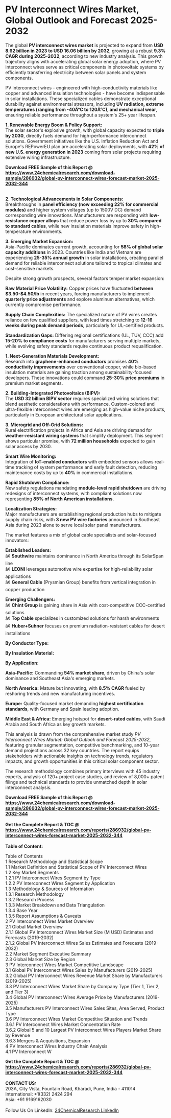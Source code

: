 <h1>PV Interconnect Wires Market, Global Outlook and Forecast 2025-2032</h1><p>The global <strong>PV interconnect wires market</strong> is projected to expand from <strong>USD 8.62 billion in 2023 to USD 16.06 billion by 2032</strong>, growing at a robust <strong>9.3% CAGR during 2025-2032</strong>, according to new industry analysis. This growth trajectory aligns with accelerating global solar energy adoption, where PV interconnect wires serve as critical components in photovoltaic systems by efficiently transferring electricity between solar panels and system components.</p><p>PV interconnect wires - engineered with high-conductivity materials like copper and advanced insulation technologies - have become indispensable in solar installations. These specialized cables demonstrate exceptional durability against environmental stressors, including <strong>UV radiation, extreme temperatures (ranging from -40Â°C to 120Â°C), and mechanical wear</strong>, ensuring reliable performance throughout a system's 25+ year lifespan.</p><p><strong>1. Renewable Energy Boom &amp; Policy Support:</strong><br>
The solar sector's explosive growth, with global capacity expected to <strong>triple by 2030</strong>, directly fuels demand for high-performance interconnect solutions. Government initiatives like the U.S. Inflation Reduction Act and Europe's REPowerEU plan are accelerating solar deployments, with <strong>42% of new U.S. energy generation in 2023</strong> coming from solar projects requiring extensive wiring infrastructure.</p><div><b>Download FREE Sample of this Report @ 
            <a href="https://www.24chemicalresearch.com/download-sample/286932/global-pv-interconnect-wires-forecast-market-2025-2032-344">
            https://www.24chemicalresearch.com/download-sample/286932/global-pv-interconnect-wires-forecast-market-2025-2032-344</a></b></div><br><p><strong>2. Technological Advancements in Solar Components:</strong><br>
Breakthroughs in <strong>panel efficiency (now exceeding 22% for commercial modules)</strong> and higher system voltages (up to 1500V DC) demand corresponding wire innovations. Manufacturers are responding with <strong>low-resistance copper alloys</strong> that reduce power loss by up to <strong>30% compared to standard cables</strong>, while new insulation materials improve safety in high-temperature environments.</p><p><strong>3. Emerging Market Expansion:</strong><br>
Asia-Pacific dominates current growth, accounting for <strong>58% of global solar capacity additions</strong> in 2023. Countries like India and Vietnam are experiencing <strong>25-35% annual growth</strong> in solar installations, creating parallel demand for reliable interconnect solutions tailored to tropical climates and cost-sensitive markets.</p><p>Despite strong growth prospects, several factors temper market expansion:</p><p><strong>Raw Material Price Volatility:</strong> Copper prices have fluctuated <strong>between $3.50-$4.50/lb</strong> in recent years, forcing manufacturers to implement <strong>quarterly price adjustments</strong> and explore aluminum alternatives, which currently compromise performance.</p><p><strong>Supply Chain Complexities:</strong> The specialized nature of PV wires creates reliance on few qualified suppliers, with lead times stretching to <strong>12-16 weeks during peak demand periods</strong>, particularly for UL-certified products.</p><p><strong>Standardization Gaps:</strong> Differing regional certifications (UL, TUV, CCC) add <strong>15-20% to compliance costs</strong> for manufacturers serving multiple markets, while evolving safety standards require continuous product requalification.</p><p><strong>1. Next-Generation Materials Development:</strong><br>
Research into <strong>graphene-enhanced conductors</strong> promises <strong>40% conductivity improvements</strong> over conventional copper, while bio-based insulation materials are gaining traction among sustainability-focused developers. These innovations could command <strong>25-30% price premiums</strong> in premium market segments.</p><p><strong>2. Building-Integrated Photovoltaics (BIPV):</strong><br>
The <strong>USD 32 billion BIPV sector</strong> requires specialized wiring solutions that blend aesthetic considerations with performance. Custom-colored and ultra-flexible interconnect wires are emerging as high-value niche products, particularly in European architectural solar applications.</p><p><strong>3. Microgrid and Off-Grid Solutions:</strong><br>
Rural electrification projects in Africa and Asia are driving demand for <strong>weather-resistant wiring systems</strong> that simplify deployment. This segment shows particular promise, with <strong>72 million households</strong> expected to gain solar access by 2030.</p><p><strong>Smart Wire Monitoring:</strong><br>
	Integration of <strong>IoT-enabled conductors</strong> with embedded sensors allows real-time tracking of system performance and early fault detection, reducing maintenance costs by up to <strong>40%</strong> in commercial installations.</p><p><strong>Rapid Shutdown Compliance:</strong><br>
	New safety regulations mandating <strong>module-level rapid shutdown</strong> are driving redesigns of interconnect systems, with compliant solutions now representing <strong>85% of North American installations</strong>.</p><p><strong>Localization Strategies:</strong><br>
	Major manufacturers are establishing regional production hubs to mitigate supply chain risks, with <strong>3 new PV wire factories</strong> announced in Southeast Asia during 2023 alone to serve local solar panel manufacturers.</p><p>The market features a mix of global cable specialists and solar-focused innovators:</p><p><strong>Established Leaders:</strong><br>
â¢ <strong>Southwire</strong> maintains dominance in North America through its SolarSpan line<br>
â¢ <strong>LEONI</strong> leverages automotive wire expertise for high-reliability solar applications<br>
â¢ <strong>General Cable</strong> (Prysmian Group) benefits from vertical integration in copper production</p><p><strong>Emerging Challengers:</strong><br>
â¢ <strong>Chint Group</strong> is gaining share in Asia with cost-competitive CCC-certified solutions<br>
â¢ <strong>Top Cable</strong> specializes in customized solutions for harsh environments<br>
â¢ <strong>Huber+Suhner</strong> focuses on premium radiation-resistant cables for desert installations</p><p><strong>By Conductor Type:</strong></p><p><strong>By Insulation Material:</strong></p><p><strong>By Application:</strong></p><p><strong>Asia-Pacific:</strong> Commanding <strong>54% market share</strong>, driven by China's solar dominance and Southeast Asia's emerging markets.</p><p><strong>North America:</strong> Mature but innovating, with <strong>8.5% CAGR</strong> fueled by reshoring trends and new manufacturing incentives.</p><p><strong>Europe:</strong> Quality-focused market demanding <strong>highest certification standards</strong>, with Germany and Spain leading adoption.</p><p><strong>Middle East &amp; Africa:</strong> Emerging hotspot for <strong>desert-rated cables</strong>, with Saudi Arabia and South Africa as key growth markets.</p><p>This analysis is drawn from the comprehensive market study <em>PV Interconnect Wires Market: Global Outlook and Forecast 2025-2032</em>, featuring granular segmentation, competitive benchmarking, and 10-year demand projections across 32 key countries. The report equips stakeholders with actionable insights on technology trends, regulatory impacts, and growth opportunities in this critical solar component sector.</p><p>The research methodology combines primary interviews with 45 industry experts, analysis of 120+ project case studies, and review of 8,000+ patent filings and technical standards to provide unmatched depth in solar interconnect analysis.</p><div><b>Download FREE Sample of this Report @ 
            <a href="https://www.24chemicalresearch.com/download-sample/286932/global-pv-interconnect-wires-forecast-market-2025-2032-344">
            https://www.24chemicalresearch.com/download-sample/286932/global-pv-interconnect-wires-forecast-market-2025-2032-344</a></b></div><br><div><b>Get the Complete Report & TOC @ 
            <a href="https://www.24chemicalresearch.com/reports/286932/global-pv-interconnect-wires-forecast-market-2025-2032-344">
            https://www.24chemicalresearch.com/reports/286932/global-pv-interconnect-wires-forecast-market-2025-2032-344</a></b></div><br>
            <b>Table of Content:</b><p>Table of Contents<br />
1 Research Methodology and Statistical Scope<br />
1.1 Market Definition and Statistical Scope of PV Interconnect Wires<br />
1.2 Key Market Segments<br />
1.2.1 PV Interconnect Wires Segment by Type<br />
1.2.2 PV Interconnect Wires Segment by Application<br />
1.3 Methodology & Sources of Information<br />
1.3.1 Research Methodology<br />
1.3.2 Research Process<br />
1.3.3 Market Breakdown and Data Triangulation<br />
1.3.4 Base Year<br />
1.3.5 Report Assumptions & Caveats<br />
2 PV Interconnect Wires Market Overview<br />
2.1 Global Market Overview<br />
2.1.1 Global PV Interconnect Wires Market Size (M USD) Estimates and Forecasts (2019-2032)<br />
2.1.2 Global PV Interconnect Wires Sales Estimates and Forecasts (2019-2032)<br />
2.2 Market Segment Executive Summary<br />
2.3 Global Market Size by Region<br />
3 PV Interconnect Wires Market Competitive Landscape<br />
3.1 Global PV Interconnect Wires Sales by Manufacturers (2019-2025)<br />
3.2 Global PV Interconnect Wires Revenue Market Share by Manufacturers (2019-2025)<br />
3.3 PV Interconnect Wires Market Share by Company Type (Tier 1, Tier 2, and Tier 3)<br />
3.4 Global PV Interconnect Wires Average Price by Manufacturers (2019-2025)<br />
3.5 Manufacturers PV Interconnect Wires Sales Sites, Area Served, Product Type<br />
3.6 PV Interconnect Wires Market Competitive Situation and Trends<br />
3.6.1 PV Interconnect Wires Market Concentration Rate<br />
3.6.2 Global 5 and 10 Largest PV Interconnect Wires Players Market Share by Revenue<br />
3.6.3 Mergers & Acquisitions, Expansion<br />
4 PV Interconnect Wires Industry Chain Analysis<br />
4.1 PV Interconnect W</p><div><b>Get the Complete Report & TOC @ 
            <a href="https://www.24chemicalresearch.com/reports/286932/global-pv-interconnect-wires-forecast-market-2025-2032-344">
            https://www.24chemicalresearch.com/reports/286932/global-pv-interconnect-wires-forecast-market-2025-2032-344</a></b></div><br><b>CONTACT US:</b><br>
            203A, City Vista, Fountain Road, Kharadi, Pune, India - 411014<br>
            International: +1(332) 2424 294<br>
            Asia: +91 9169162030 <br><br>
            Follow Us On LinkedIn: <a href="https://www.linkedin.com/company/24chemicalresearch/">24ChemicalResearch LinkedIn</a>
